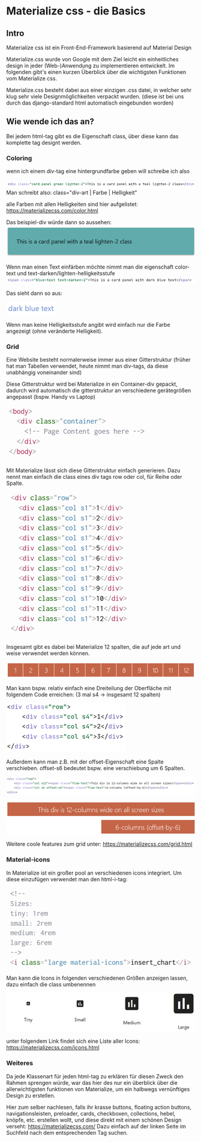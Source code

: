 # Materialize css - die Basics

## Intro
Materialize css ist ein Front-End-Framework basierend auf Material Design

Materialize.css wurde von Google mit dem Ziel leicht ein einheitliches design in jeder (Web-)Anwendung zu implementieren entwickelt. Im folgenden gibt's einen kurzen Überblick über die wichtigsten Funktionen vom Materialize css.

Materialize.css besteht dabei aus einer einzigen .css datei, in welcher sehr klug sehr viele Designmöglichkeiten verpackt wurden. (diese ist bei uns durch das django-standard html automatisch eingebunden worden)


## Wie wende ich das an?
 
Bei jedem html-tag gibt es die Eigenschaft class, über diese kann das komplette tag designt werden.

### Coloring
wenn ich einem div-tag eine hintergrundfarbe geben will schreibe ich also

![](..\imgs\Tutorial-Imgs\MaterializeCss\1.png)  
Man schreibt also: class="div-art | Farbe | Helligkeit"

alle Farben mit allen Helligkeiten sind hier aufgelistet: https://materializecss.com/color.html

Das beispiel-div würde dann so aussehen:
![](..\imgs\Tutorial-Imgs\MaterializeCss\2.png)

Wenn man einen Text einfärben möchte nimmt man die eigenschaft color-text und text-darken/lighten-helligkeitsstufe
![](..\imgs\Tutorial-Imgs\MaterializeCss\3.png)

Das sieht dann so aus:

![](..\imgs\Tutorial-Imgs\MaterializeCss\4.png)

Wenn man keine Helligkeitsstufe angibt wird einfach nur die Farbe angezeigt (ohne veränderte Helligkeit).

### Grid

Eine Website besteht normalerweise immer aus einer Gitterstruktur (früher hat man Tabellen verwendet, heute nimmt man div-tags, da diese unabhängig voneinander sind)

Diese Gitterstruktur wird bei Materialize in ein Container-div gepackt, dadurch wird automatisch die gitterstruktur an verschiedene gerätegrößen angepasst (bspw. Handy vs Laptop) 

![](..\imgs\Tutorial-Imgs\MaterializeCss\10.png)

Mit Materialize lässt sich diese Gitterstruktur einfach generieren.
Dazu nennt man einfach die class eines div tags row oder col, für Reihe oder Spalte.

![](..\imgs\Tutorial-Imgs\MaterializeCss\5.png)

Insgesamt gibt es dabei bei Materialize 12 spalten, die auf jede art und weise verwendet werden können.

![](..\imgs\Tutorial-Imgs\MaterializeCss\6.png)

Man kann bspw. relativ einfach eine Dreiteilung der Oberfläche mit folgendem Code erreichen: (3 mal s4 -> insgesamt 12 spalten)

![](..\imgs\Tutorial-Imgs\MaterializeCss\7.png)

Außerdem kann man z.B. mit der offset-Eigenschaft eine Spalte verschieben. offset-s6 bedeutet bspw. eine verschiebung um 6 Spalten.

![](..\imgs\Tutorial-Imgs\MaterializeCss\8.png)

![](..\imgs\Tutorial-Imgs\MaterializeCss\9.png)

Weitere coole features zum grid unter: https://materializecss.com/grid.html

### Material-icons

In Materialize ist ein großer pool an verschiedenen icons integriert. Um diese einzufügen verwendet man den html-i-tag:

![](..\imgs\Tutorial-Imgs\MaterializeCss\11.png)

Man kann die Icons in folgenden verschiedenen Größen anzeigen lassen, dazu einfach die class umbenennen

![](..\imgs\Tutorial-Imgs\MaterializeCss\12.png)

unter folgendem Link findet sich eine Liste aller Icons: https://materializecss.com/icons.html

### Weiteres

Da jede Klassenart für jeden html-tag zu erklären für diesen Zweck den Rahmen sprengen würde, war das hier des nur ein überblick über die allerwichtigsten funktionen von Materialize, um ein halbwegs vernünftiges Design zu erstellen.

Hier zum selber nachlesen, falls ihr krasse buttons, floating action buttons, navigationsleisten, preloader, cards, checkboxen, collections, hebel, knöpfe, etc. erstellen wollt, und diese direkt mit einem schönen Design verseht: https://materializecss.com/ 
Dazu einfach auf der linken Seite im Suchfeld nach dem entsprechenden Tag suchen.

